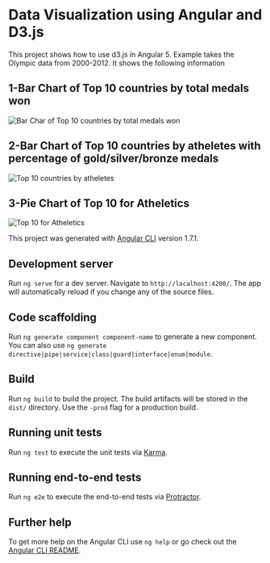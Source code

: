 # Data Visualization using Angular and D3.js

This project shows how to use d3.js in Angular 5. Example takes the Olympic data from 2000-2012.
 It shows the following information
 
 ## 1-Bar Chart of Top 10 countries by total medals won
 ![Bar Char of Top 10 countries by total medals won](src/app/assets/data-visualization-1.png?raw=true "Bar Char of Top 10 countries by total medals won")

  ## 2-Bar Chart of Top 10 countries by atheletes with percentage of gold/silver/bronze medals
 ![Top 10 countries by atheletes](src/app/assets/data-visualization-2.png?raw=true "Bar Char of Top 10 countries by atheletesn")


  
  ## 3-Pie Chart of Top 10 for Atheletics
 ![Top 10 for Atheletics](src/app/assets/data-visualization-3.png?raw=true "Pie Chart of Top 10 for Atheletics")





This project was generated with [Angular CLI](https://github.com/angular/angular-cli) version 1.7.1.

## Development server

Run `ng serve` for a dev server. Navigate to `http://localhost:4200/`. The app will automatically reload if you change any of the source files.

## Code scaffolding

Run `ng generate component component-name` to generate a new component. You can also use `ng generate directive|pipe|service|class|guard|interface|enum|module`.

## Build

Run `ng build` to build the project. The build artifacts will be stored in the `dist/` directory. Use the `-prod` flag for a production build.

## Running unit tests

Run `ng test` to execute the unit tests via [Karma](https://karma-runner.github.io).

## Running end-to-end tests

Run `ng e2e` to execute the end-to-end tests via [Protractor](http://www.protractortest.org/).

## Further help

To get more help on the Angular CLI use `ng help` or go check out the [Angular CLI README](https://github.com/angular/angular-cli/blob/master/README.md).

